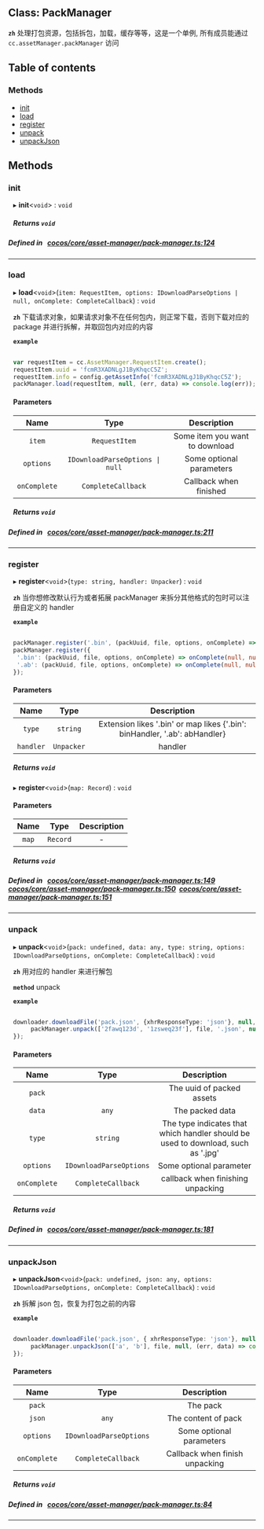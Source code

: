 
## Class: PackManager






**`zh`** 
处理打包资源，包括拆包，加载，缓存等等，这是一个单例, 所有成员能通过 `cc.assetManager.packManager` 访问




<div class="table-of-content">
<h2>Table of contents</h2>


### Methods

- [ init](#init)
- [ load](#load)
- [ register](#register)
- [ unpack](#unpack)
- [ unpackJson](#unpackJson)

</div>

## Methods

### init

<div style="margin-left: 10px;">

▸   **init**<`void`\> : `void`




##### Returns `void`
</div>

##### Defined in &nbsp;   [cocos/core/asset-manager/pack-manager.ts:124](https://github.com/cocos-creator/engine/blob/c7bf6b8a9/cocos/core/asset-manager/pack-manager.ts#L124)&nbsp;
___
### load

<div style="margin-left: 10px;">

▸   **load**<`void`\>(`item: RequestItem, options: IDownloadParseOptions | null, onComplete: CompleteCallback`) : `void`



**`zh`** 
下载请求对象，如果请求对象不在任何包内，则正常下载，否则下载对应的 package 并进行拆解，并取回包内对应的内容




**`example`**

```ts

var requestItem = cc.AssetManager.RequestItem.create();
requestItem.uuid = 'fcmR3XADNLgJ1ByKhqcC5Z';
requestItem.info = config.getAssetInfo('fcmR3XADNLgJ1ByKhqcC5Z');
packManager.load(requestItem, null, (err, data) => console.log(err));


```



#### Parameters

| Name | Type | Description |
| :------: | :------: | :------: |
| `item` | `RequestItem` | Some item you want to download  |
| `options` | `IDownloadParseOptions \| null` | Some optional parameters  |
| `onComplete` | `CompleteCallback` | Callback when finished  |


##### Returns `void`
</div>

##### Defined in &nbsp;   [cocos/core/asset-manager/pack-manager.ts:211](https://github.com/cocos-creator/engine/blob/c7bf6b8a9/cocos/core/asset-manager/pack-manager.ts#L211)&nbsp;
___
### register

<div style="margin-left: 10px;">

▸   **register**<`void`\>(`type: string, handler: Unpacker`) : `void`



**`zh`** 
当你想修改默认行为或者拓展 packManager 来拆分其他格式的包时可以注册自定义的 handler




**`example`**

```ts

packManager.register('.bin', (packUuid, file, options, onComplete) => onComplete(null, null));
packManager.register({
 '.bin': (packUuid, file, options, onComplete) => onComplete(null, null),
 '.ab': (packUuid, file, options, onComplete) => onComplete(null, null),
});

```



#### Parameters

| Name | Type | Description |
| :------: | :------: | :------: |
| `type` | `string` | Extension likes '.bin' or map likes {'.bin': binHandler, '.ab': abHandler}  |
| `handler` | `Unpacker` | handler  |


##### Returns `void`

▸   **register**<`void`\>(`map: Record`) : `void`



#### Parameters

| Name | Type | Description |
| :------: | :------: | :------: |
| `map` | `Record` | - |


##### Returns `void`
</div>

##### Defined in &nbsp;   [cocos/core/asset-manager/pack-manager.ts:149](https://github.com/cocos-creator/engine/blob/c7bf6b8a9/cocos/core/asset-manager/pack-manager.ts#L149)&nbsp;   [cocos/core/asset-manager/pack-manager.ts:150](https://github.com/cocos-creator/engine/blob/c7bf6b8a9/cocos/core/asset-manager/pack-manager.ts#L150)&nbsp;   [cocos/core/asset-manager/pack-manager.ts:151](https://github.com/cocos-creator/engine/blob/c7bf6b8a9/cocos/core/asset-manager/pack-manager.ts#L151)&nbsp;
___
### unpack

<div style="margin-left: 10px;">

▸   **unpack**<`void`\>(`pack: undefined, data: any, type: string, options: IDownloadParseOptions, onComplete: CompleteCallback`) : `void`



**`zh`** 
用对应的 handler 来进行解包




**`method`** unpack



**`example`**

```ts

downloader.downloadFile('pack.json', {xhrResponseType: 'json'}, null, (err, file) => {
     packManager.unpack(['2fawq123d', '1zsweq23f'], file, '.json', null, (err, data) => console.log(err));
});


```



#### Parameters

| Name | Type | Description |
| :------: | :------: | :------: |
| `pack` |  | The uuid of packed assets  |
| `data` | `any` | The packed data  |
| `type` | `string` | The type indicates that which handler should be used to download, such as '.jpg'  |
| `options` | `IDownloadParseOptions` | Some optional parameter  |
| `onComplete` | `CompleteCallback` | callback when finishing unpacking  |


##### Returns `void`
</div>

##### Defined in &nbsp;   [cocos/core/asset-manager/pack-manager.ts:181](https://github.com/cocos-creator/engine/blob/c7bf6b8a9/cocos/core/asset-manager/pack-manager.ts#L181)&nbsp;
___
### unpackJson

<div style="margin-left: 10px;">

▸   **unpackJson**<`void`\>(`pack: undefined, json: any, options: IDownloadParseOptions, onComplete: CompleteCallback`) : `void`



**`zh`** 
拆解 json 包，恢复为打包之前的内容




**`example`**

```ts

downloader.downloadFile('pack.json', { xhrResponseType: 'json'}, null, (err, file) => {
     packManager.unpackJson(['a', 'b'], file, null, (err, data) => console.log(err));
});


```



#### Parameters

| Name | Type | Description |
| :------: | :------: | :------: |
| `pack` |  | The pack  |
| `json` | `any` | The content of pack  |
| `options` | `IDownloadParseOptions` | Some optional parameters  |
| `onComplete` | `CompleteCallback` | Callback when finish unpacking  |


##### Returns `void`
</div>

##### Defined in &nbsp;   [cocos/core/asset-manager/pack-manager.ts:84](https://github.com/cocos-creator/engine/blob/c7bf6b8a9/cocos/core/asset-manager/pack-manager.ts#L84)&nbsp;
___
<!---->
<!---->



